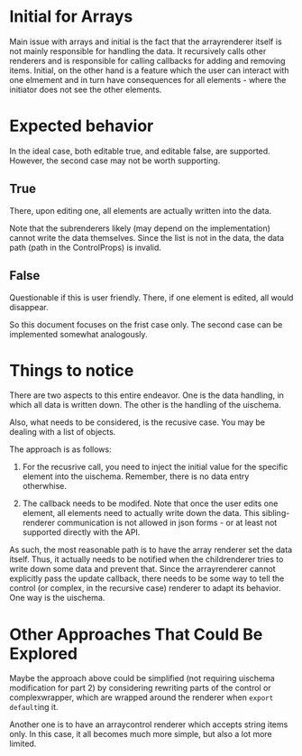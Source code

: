 Initial for Arrays
====================

Main issue with arrays and initial is the fact that the arrayrenderer itself is not mainly responsible for handling the data.
It recursively calls other renderers and is responsible for calling callbacks for adding and removing items.
Initial, on the other hand is a feature which the user can interact with one elmement and in turn have consequences for all elements -
where the initiator does not see the other elements.


Expected behavior
===================
In the ideal case, both editable true, and editable false, are supported. However, the second case may not be worth supporting.

True
-------
There, upon editing one, all elements are actually written into the data.

Note that the subrenderers likely (may depend on the implementation) cannot write the data themselves.
Since the list is not in the data, the data path (path in the ControlProps) is invalid.

False
--------
Questionable if this is user friendly. There, if one element is edited, all would disappear.


So this document focuses on the frist case only. The second case can be implemented somewhat analogously.



Things to notice
===============
There are two aspects to this entire endeavor. One is the data handling, in which all data is written down. The other
is the handling of the uischema.

Also, what needs to be considered, is the recusive case. You may be dealing with a list of objects.

The approach is as follows:

1) For the recusrive call, you need to inject the initial value for the specific element into the uischema. Remember, there is no data entry otherwhise.


2) The callback needs to be modifed.
Note that once the user edits one element, all elements need to actually write down the data.
This sibling-renderer communication is not allowed in json forms - or at least not supported directly with the API.

As such, the most reasonable path is to have the array renderer set the data itself. Thus, it actually needs to be notified when the childrenderer
tries to write down some data and prevent that. Since the arrayrenderer cannot explicitly pass the update callback, there needs to be some way to tell the 
control (or complex, in the recursive case) renderer to adapt its behavior. One way is the uischema.


Other Approaches That Could Be Explored
=========================================
Maybe the approach above could be simplified (not requiring uischema modification for part 2) by considering rewriting parts of the control or complexwrapper, which
are wrapped around the renderer when `export default`ing it.

Another one is to have an arraycontrol renderer which accepts string items only. In this case, it all becomes much more simple, but also a lot more limited.







